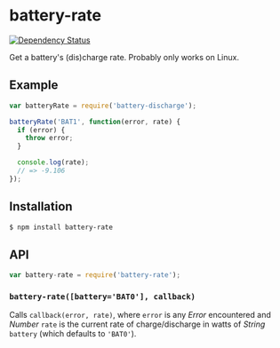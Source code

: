 # battery-rate

[![Dependency Status][gemnasium-svg]][gemnasium]

Get a battery's (dis)charge rate. Probably only works on Linux.

## Example

``` javascript
var batteryRate = require('battery-discharge');

batteryRate('BAT1', function(error, rate) {
  if (error) {
    throw error;
  }

  console.log(rate);
  // => -9.106
});
```

## Installation

``` bash
$ npm install battery-rate
```

## API

``` javascript
var battery-rate = require('battery-rate');
```

### `battery-rate([battery='BAT0'], callback)`

Calls `callback(error, rate)`, where `error` is any _Error_ encountered and
_Number_ `rate` is the current rate of charge/discharge in watts of _String_
`battery` (which defaults to `'BAT0'`).


   [gemnasium]: https://gemnasium.com/KenanY/battery-rate
   [gemnasium-svg]: https://img.shields.io/gemnasium/KenanY/battery-rate.svg